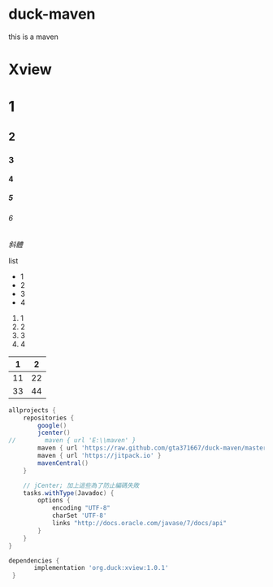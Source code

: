 # duck-maven
this is a maven 

# Xview
# 1
## 2
### 3
#### 4
##### 5
###### 6
*斜體*

list
+ 1
+ 2
+ 3
+ 4

1. 1
1. 2
1. 3
1. 4

| 1 | 2 |
| --- | --- |
| 11 | 22 |
| 33 | 44 |

```gradle
allprojects {
    repositories {
        google()
        jcenter()
//        maven { url 'E:\\maven' }
        maven { url 'https://raw.github.com/gta371667/duck-maven/master/' }
        maven { url 'https://jitpack.io' }
        mavenCentral()
    }

    // jCenter; 加上這些為了防止編碼失敗
    tasks.withType(Javadoc) {
        options {
            encoding "UTF-8"
            charSet 'UTF-8'
            links "http://docs.oracle.com/javase/7/docs/api"
        }
    }
}

dependencies {
       implementation 'org.duck:xview:1.0.1'
 }

```
